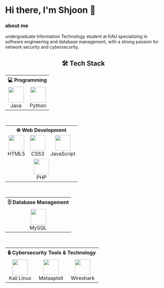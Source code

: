 # Hi there, I'm Shjoon 👋
### about me
undergraduate Information Technology student at KAU specializing in software engineering and database management, with a strong passion for network security and cybersecurity.

<h2 align="center">🛠️ Tech Stack</h2>

<table align="center">
  <tr>
    <th colspan="2">💻 Programming</th>
  </tr>
  <tr align="center">
    <td><img src="https://cdn.jsdelivr.net/gh/devicons/devicon/icons/java/java-original.svg" height="50" width ="50"/><br>Java</td>
    <td><img src="https://cdn.jsdelivr.net/gh/devicons/devicon/icons/python/python-original.svg" height="50" width ="50"/><br>Python</td>
  </tr>
</table>

<br>

<table align="center">
  <tr>
    <th colspan="3">🌐 Web Development</th>
  </tr>
  <tr align="center">
    <td><img src="https://cdn.jsdelivr.net/gh/devicons/devicon/icons/html5/html5-original.svg" height="50" width ="50"/><br>HTML5</td>
    <td><img src="https://cdn.jsdelivr.net/gh/devicons/devicon/icons/css3/css3-original.svg" height="50" width ="50"/><br>CSS3</td>
    <td><img src="https://cdn.jsdelivr.net/gh/devicons/devicon/icons/javascript/javascript-original.svg" height="50" width ="50"/><br>JavaScript</td>
  </tr>
  <tr align="center">
    <td colspan="3"><img src="https://cdn.jsdelivr.net/gh/devicons/devicon/icons/php/php-original.svg" height="50" width ="50"/><br>PHP</td>
  </tr>
</table>

<br>

<table align="center">
  <tr>
    <th>🗄️ Database Management</th>
  </tr>
  <tr align="center">
    <td><img src="https://cdn.jsdelivr.net/gh/devicons/devicon/icons/mysql/mysql-original.svg" height="50"/><br>MySQL</td>
  </tr>
</table>

<br>

<table align="center">
  <tr>
    <th colspan="3">🔒 Cybersecurity Tools & Technology</th>
  </tr>
  <tr align="center">
    <td><img src="https://i.sstatic.net/Gns38.png" height="50" width ="50" /><br>Kali Linux</td>
    <td><img src="https://upload.wikimedia.org/wikipedia/commons/4/4f/Metasploit_logo_and_wordmark.svg" height="50" width ="50"/><br>Metasploit</td>
    <td><img src="https://upload.wikimedia.org/wikipedia/commons/d/df/Wireshark_icon.svg" height="50" width ="50"/><br>Wireshark</td>
    
  </tr>
</table>

<!---
ShjoonahAlmutairi/ShjoonahAlmutairi is a ✨ special ✨ repository because its `README.md` (this file) appears on your GitHub profile.
You can click the Preview link to take a look at your changes.
--->
